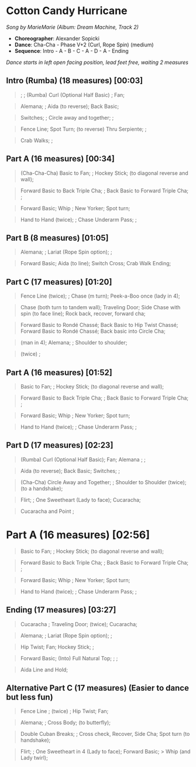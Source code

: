 # Cotton Candy Hurricane
*Song by MarieMarie (Album: Dream Machine, Track 2)*

* **Choreographer**: Alexander Sopicki
* **Dance**: Cha-Cha - Phase V+2 (Curl, Rope Spin) (medium)
* **Sequence**: Intro - A - B - C - A - D - A - Ending

*Dance starts in left open facing position, lead feet free, waiting 2 measures*


## Intro (Rumba) (18 measures) [00:03]


> ; ; (Rumba) Curl (Optional Half Basic) ; Fan;

> Alemana; ; Aida (to reverse); Back Basic;

> Switches; ; Circle away and together; ;

> Fence Line; Spot Turn; (to reverse) Thru Serpiente; ;

> Crab Walks; ;

## Part A (16 measures) [00:34]

 > (Cha-Cha-Cha) Basic to Fan; ; Hockey Stick; (to diagonal reverse and wall);

 > Forward Basic to Back Triple Cha; ; Back Basic to Forward Triple Cha; ;

 > Forward Basic; Whip ; New Yorker; Spot turn;

 > Hand to Hand (twice); ; Chase Underarm Pass; ;

## Part B (8 measures) [01:05]

> Alemana; ; Lariat (Rope Spin option); ;

> Forward Basic; Aida (to line); Switch Cross; Crab Walk Ending;

## Part C (17 measures) [01:20]

> Fence Line (twice); ; Chase (m turn); Peek-a-Boo once (lady in 4);

> Chase (both turn to tandem wall); Traveling Door; Side Chase with spin (to face line); Rock back, recover, forward cha;

> Forward Basic to Rondé Chassé; Back Basic to Hip Twist Chassé; Forward Basic to Rondé Chassé; Back basic into Circle Cha;

> (man in 4); Alemana; ; Shoulder to shoulder;

> (twice) ;

## Part A (16 measures) [01:52]

> Basic to Fan; ; Hockey Stick; (to diagonal reverse and wall);

> Forward Basic to Back Triple Cha; ; Back Basic to Forward Triple Cha; ;

> Forward Basic; Whip ; New Yorker; Spot turn;

> Hand to Hand (twice); ; Chase Underarm Pass; ;


## Part D (17 measures) [02:23]

> (Rumba) Curl (Optional Half Basic); Fan; Alemana ; ;

> Aida (to reverse); Back Basic; Switches; ;

> (Cha-Cha) Circle Away and Together; ; Shoulder to Shoulder (twice); (to a handshake);

> Flirt; ; One Sweetheart (Lady to face); Cucaracha;

> Cucaracha and Point ;


# Part A (16 measures) [02:56]

> Basic to Fan; ; Hockey Stick; (to diagonal reverse and wall);

> Forward Basic to Back Triple Cha; ; Back Basic to Forward Triple Cha; ;

> Forward Basic; Whip ; New Yorker; Spot turn;

> Hand to Hand (twice); ; Chase Underarm Pass; ;

## Ending (17 measures) [03:27]

> Cucaracha ; Traveling Door; (twice); Cucaracha;

> Alemana; ; Lariat (Rope Spin option); ;

> Hip Twist; Fan; Hockey Stick; ;

> Forward Basic; (Into) Full Natural Top; ; ;

> Aida Line and Hold;




## Alternative Part C (17 measures) (Easier to dance but less fun)

> Fence Line ; (twice) ; Hip Twist; Fan;

> Alemana; ; Cross Body; (to butterfly);

> Double Cuban Breaks; ;  Cross check, Recover, Side Cha; Spot turn (to handshake);

> Flirt; ; One Sweetheart in 4  (Lady to face); Forward Basic; > Whip (and Lady twirl);

